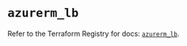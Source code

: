 # `azurerm_lb`

Refer to the Terraform Registry for docs: [`azurerm_lb`](https://registry.terraform.io/providers/hashicorp/azurerm/3.98.0/docs/resources/lb).
